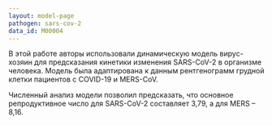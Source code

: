 ```yaml
---
layout: model-page
pathogen: sars-cov-2
data_id: M00004
---
```

В этой работе авторы использовали динамическую модель вирус-хозяин для предсказания кинетики изменения SARS-CoV-2 в организме человека. Модель была адаптирована к данным рентгенограмм грудной клетки пациентов с COVID-19 и MERS-CoV. 


Численный анализ модели позволил предсказать, что основное репродуктивное число для SARS-CoV-2 составляет 3,79, а для MERS – 8,16.

